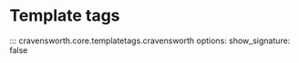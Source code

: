 # Template tags

::: cravensworth.core.templatetags.cravensworth
    options:
      show_signature: false
